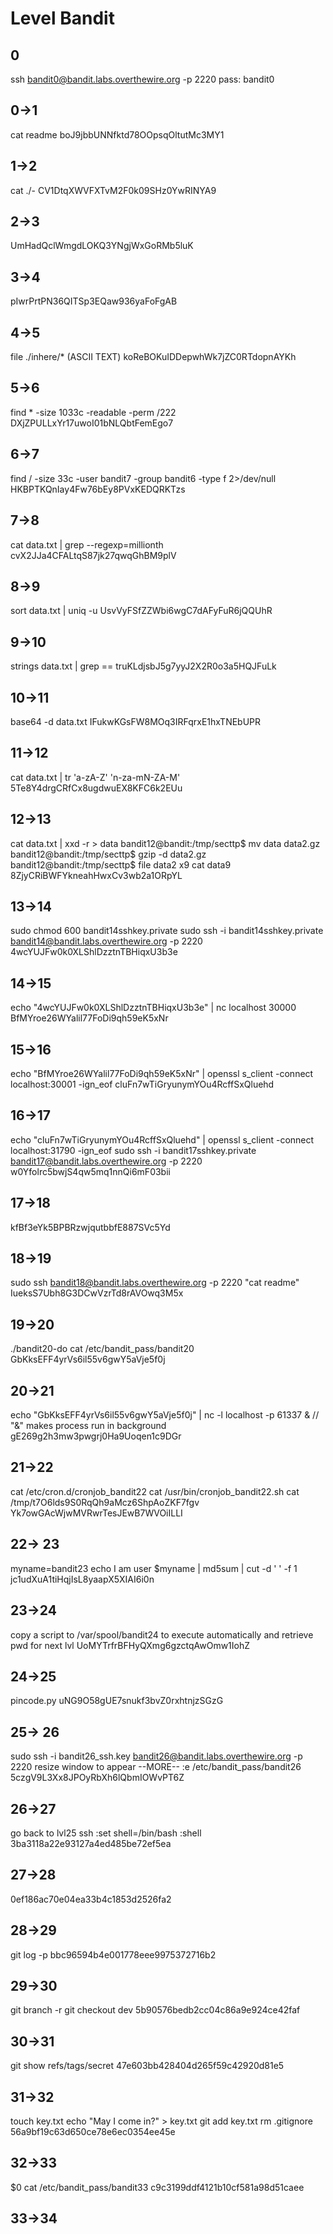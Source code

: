 # Level Bandit

## 0 
ssh bandit0@bandit.labs.overthewire.org -p 2220
pass: bandit0

## 0->1
cat readme
boJ9jbbUNNfktd78OOpsqOltutMc3MY1

## 1->2
cat ./-
CV1DtqXWVFXTvM2F0k09SHz0YwRINYA9

## 2->3
UmHadQclWmgdLOKQ3YNgjWxGoRMb5luK

## 3->4
pIwrPrtPN36QITSp3EQaw936yaFoFgAB

## 4->5
file ./inhere/* (ASCII TEXT)
koReBOKuIDDepwhWk7jZC0RTdopnAYKh

## 5->6
find * -size 1033c -readable -perm /222
DXjZPULLxYr17uwoI01bNLQbtFemEgo7

## 6->7
find / -size 33c -user bandit7 -group bandit6 -type f 2>/dev/null
HKBPTKQnIay4Fw76bEy8PVxKEDQRKTzs

## 7->8
cat data.txt | grep --regexp=millionth
cvX2JJa4CFALtqS87jk27qwqGhBM9plV

## 8->9
sort data.txt | uniq -u
UsvVyFSfZZWbi6wgC7dAFyFuR6jQQUhR

## 9->10
strings data.txt | grep ==
truKLdjsbJ5g7yyJ2X2R0o3a5HQJFuLk

## 10->11
base64 -d data.txt
IFukwKGsFW8MOq3IRFqrxE1hxTNEbUPR

## 11->12
cat data.txt | tr 'a-zA-Z' 'n-za-mN-ZA-M'
5Te8Y4drgCRfCx8ugdwuEX8KFC6k2EUu

## 12->13
cat data.txt | xxd -r > data
bandit12@bandit:/tmp/secttp$ mv data data2.gz
bandit12@bandit:/tmp/secttp$ gzip -d data2.gz
bandit12@bandit:/tmp/secttp$ file data2
x9
cat data9
8ZjyCRiBWFYkneahHwxCv3wb2a1ORpYL

## 13->14
sudo chmod 600 bandit14sshkey.private
sudo ssh -i bandit14sshkey.private bandit14@bandit.labs.overthewire.org -p 2220
4wcYUJFw0k0XLShlDzztnTBHiqxU3b3e

## 14->15
echo "4wcYUJFw0k0XLShlDzztnTBHiqxU3b3e" | nc localhost 30000
BfMYroe26WYalil77FoDi9qh59eK5xNr

## 15->16
echo "BfMYroe26WYalil77FoDi9qh59eK5xNr" | openssl s_client -connect localhost:30001 -ign_eof
cluFn7wTiGryunymYOu4RcffSxQluehd

## 16->17
echo "cluFn7wTiGryunymYOu4RcffSxQluehd" | openssl s_client -connect localhost:31790 -ign_eof
sudo ssh -i bandit17sshkey.private bandit17@bandit.labs.overthewire.org -p 2220
w0Yfolrc5bwjS4qw5mq1nnQi6mF03bii

## 17->18
kfBf3eYk5BPBRzwjqutbbfE887SVc5Yd

## 18->19
sudo ssh bandit18@bandit.labs.overthewire.org -p 2220 "cat readme"
IueksS7Ubh8G3DCwVzrTd8rAVOwq3M5x

## 19->20
./bandit20-do cat /etc/bandit_pass/bandit20
GbKksEFF4yrVs6il55v6gwY5aVje5f0j

## 20->21
echo "GbKksEFF4yrVs6il55v6gwY5aVje5f0j" | nc -l localhost -p 61337 &  // "&" makes process run in background
gE269g2h3mw3pwgrj0Ha9Uoqen1c9DGr

## 21->22
cat /etc/cron.d/cronjob_bandit22
cat /usr/bin/cronjob_bandit22.sh
cat /tmp/t7O6lds9S0RqQh9aMcz6ShpAoZKF7fgv
Yk7owGAcWjwMVRwrTesJEwB7WVOiILLI

## 22-> 23
myname=bandit23
echo I am user $myname | md5sum | cut -d ' ' -f 1
jc1udXuA1tiHqjIsL8yaapX5XIAI6i0n

## 23->24
copy a script to /var/spool/bandit24 to execute automatically and retrieve pwd for next lvl
UoMYTrfrBFHyQXmg6gzctqAwOmw1IohZ

## 24->25
pincode.py
uNG9O58gUE7snukf3bvZ0rxhtnjzSGzG

## 25-> 26
sudo ssh -i bandit26_ssh.key  bandit26@bandit.labs.overthewire.org -p 2220
resize window to appear --MORE--
:e /etc/bandit_pass/bandit26
5czgV9L3Xx8JPOyRbXh6lQbmIOWvPT6Z

## 26->27
go back to lvl25 ssh
:set shell=/bin/bash
:shell
3ba3118a22e93127a4ed485be72ef5ea

## 27->28
0ef186ac70e04ea33b4c1853d2526fa2

## 28->29
git log -p
bbc96594b4e001778eee9975372716b2

## 29->30
git branch -r
git checkout dev
5b90576bedb2cc04c86a9e924ce42faf

## 30->31
git show refs/tags/secret
47e603bb428404d265f59c42920d81e5

## 31->32
touch key.txt
echo "May I come in?" > key.txt
git add key.txt
rm .gitignore
56a9bf19c63d650ce78e6ec0354ee45e

## 32->33
$0
cat /etc/bandit_pass/bandit33
c9c3199ddf4121b10cf581a98d51caee

## 33->34